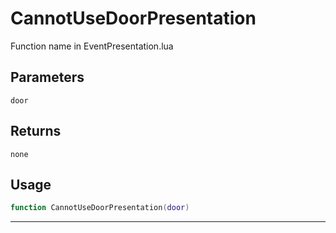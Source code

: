 # CannotUseDoorPresentation
Function name in EventPresentation.lua
## Parameters
`door`
## Returns
`none`
## Usage
```lua
function CannotUseDoorPresentation(door)
```
---
